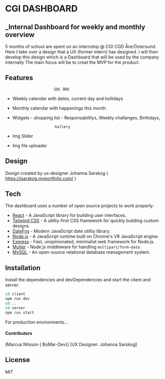 # CGI DASHBOARD
## _Internal Dashboard for weekly and monthly overview

5 months of school are spent on an internship @ CGI CGD Åre/Östersund. Here I take over a design that a UX (former intern) has designed.
I will then develop this design which is a Dashboard that will be used by the company internally
The main focus will be to creat the MVP for the product.

## Features


                          GDC ÅRE

- Weekly calendar with dates, current day and hollidays
- Monthly calendar with happenings this month
- Widgets - shopping list - Responsabilitys, Weekly challanges, Birthdays,

                         Gallery

- Img Slider
- Img file uploader


## Design
Design created by ux-designer Johanna Sarskog ( https://jsarskog.myportfolio.com/ )

## Tech

The dashboard uses a number of open source projects to work properly:

- [React](https://reactjs.org/) - A JavaScript library for building user interfaces.
- [Tailwind CSS](https://tailwindcss.com/) - A utility-first CSS framework for quickly building custom designs.
- [DateFns](https://date-fns.org/) - Modern JavaScript date utility library.
- [Node.js](https://nodejs.org/) - A JavaScript runtime built on Chrome's V8 JavaScript engine.
- [Express](https://expressjs.com/) - Fast, unopinionated, minimalist web framework for Node.js.
- [Multer](https://www.npmjs.com/package/multer) - Node.js middleware for handling `multipart/form-data`.
- [MySQL](https://www.mysql.com/) - An open-source relational database management system.


## Installation


Install the dependencies and devDependencies and start the client and server.

```sh
cd client
npm run dev
cd ..
cd server 
npm run start 
```

For production environments...


####  Contributors

[Marcus Nilsson ( BoMar-Dev)]
[UX Designer: Johanna Sarskog]

## License

MIT


